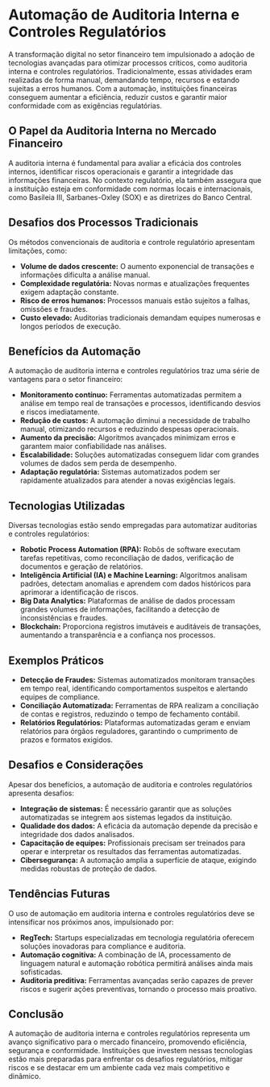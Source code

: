 # Automação de Auditoria Interna e Controles Regulatórios

A transformação digital no setor financeiro tem impulsionado a adoção de tecnologias avançadas para otimizar processos críticos, como auditoria interna e controles regulatórios. Tradicionalmente, essas atividades eram realizadas de forma manual, demandando tempo, recursos e estando sujeitas a erros humanos. Com a automação, instituições financeiras conseguem aumentar a eficiência, reduzir custos e garantir maior conformidade com as exigências regulatórias.

## O Papel da Auditoria Interna no Mercado Financeiro

A auditoria interna é fundamental para avaliar a eficácia dos controles internos, identificar riscos operacionais e garantir a integridade das informações financeiras. No contexto regulatório, ela também assegura que a instituição esteja em conformidade com normas locais e internacionais, como Basileia III, Sarbanes-Oxley (SOX) e as diretrizes do Banco Central.

## Desafios dos Processos Tradicionais

Os métodos convencionais de auditoria e controle regulatório apresentam limitações, como:

- **Volume de dados crescente:** O aumento exponencial de transações e informações dificulta a análise manual.
- **Complexidade regulatória:** Novas normas e atualizações frequentes exigem adaptação constante.
- **Risco de erros humanos:** Processos manuais estão sujeitos a falhas, omissões e fraudes.
- **Custo elevado:** Auditorias tradicionais demandam equipes numerosas e longos períodos de execução.

## Benefícios da Automação

A automação de auditoria interna e controles regulatórios traz uma série de vantagens para o setor financeiro:

- **Monitoramento contínuo:** Ferramentas automatizadas permitem a análise em tempo real de transações e processos, identificando desvios e riscos imediatamente.
- **Redução de custos:** A automação diminui a necessidade de trabalho manual, otimizando recursos e reduzindo despesas operacionais.
- **Aumento da precisão:** Algoritmos avançados minimizam erros e garantem maior confiabilidade nas análises.
- **Escalabilidade:** Soluções automatizadas conseguem lidar com grandes volumes de dados sem perda de desempenho.
- **Adaptação regulatória:** Sistemas automatizados podem ser rapidamente atualizados para atender a novas exigências legais.

## Tecnologias Utilizadas

Diversas tecnologias estão sendo empregadas para automatizar auditorias e controles regulatórios:

- **Robotic Process Automation (RPA):** Robôs de software executam tarefas repetitivas, como reconciliação de dados, verificação de documentos e geração de relatórios.
- **Inteligência Artificial (IA) e Machine Learning:** Algoritmos analisam padrões, detectam anomalias e aprendem com dados históricos para aprimorar a identificação de riscos.
- **Big Data Analytics:** Plataformas de análise de dados processam grandes volumes de informações, facilitando a detecção de inconsistências e fraudes.
- **Blockchain:** Proporciona registros imutáveis e auditáveis de transações, aumentando a transparência e a confiança nos processos.

## Exemplos Práticos

- **Detecção de Fraudes:** Sistemas automatizados monitoram transações em tempo real, identificando comportamentos suspeitos e alertando equipes de compliance.
- **Conciliação Automatizada:** Ferramentas de RPA realizam a conciliação de contas e registros, reduzindo o tempo de fechamento contábil.
- **Relatórios Regulatórios:** Plataformas automatizadas geram e enviam relatórios para órgãos reguladores, garantindo o cumprimento de prazos e formatos exigidos.

## Desafios e Considerações

Apesar dos benefícios, a automação de auditoria e controles regulatórios apresenta desafios:

- **Integração de sistemas:** É necessário garantir que as soluções automatizadas se integrem aos sistemas legados da instituição.
- **Qualidade dos dados:** A eficácia da automação depende da precisão e integridade dos dados analisados.
- **Capacitação de equipes:** Profissionais precisam ser treinados para operar e interpretar os resultados das ferramentas automatizadas.
- **Cibersegurança:** A automação amplia a superfície de ataque, exigindo medidas robustas de proteção de dados.

## Tendências Futuras

O uso de automação em auditoria interna e controles regulatórios deve se intensificar nos próximos anos, impulsionado por:

- **RegTech:** Startups especializadas em tecnologia regulatória oferecem soluções inovadoras para compliance e auditoria.
- **Automação cognitiva:** A combinação de IA, processamento de linguagem natural e automação robótica permitirá análises ainda mais sofisticadas.
- **Auditoria preditiva:** Ferramentas avançadas serão capazes de prever riscos e sugerir ações preventivas, tornando o processo mais proativo.

## Conclusão

A automação de auditoria interna e controles regulatórios representa um avanço significativo para o mercado financeiro, promovendo eficiência, segurança e conformidade. Instituições que investem nessas tecnologias estão mais preparadas para enfrentar os desafios regulatórios, mitigar riscos e se destacar em um ambiente cada vez mais competitivo e dinâmico.